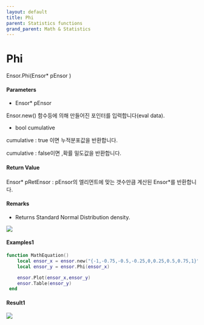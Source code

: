 ```yaml
---
layout: default
title: Phi
parent: Statistics functions
grand_parent: Math & Statistics
---
```


# Phi

Ensor.Phi\(Ensor\* pEnsor \)

#### Parameters

* Ensor\* pEnsor

Ensor.new\(\) 함수등에 의해 만들어진 포인터를 입력합니다\(eval data\).

* bool cumulative 

cumulative  : true 이면 누적분포값을 반환합니다.

cumulative  : false이면 ,확률 밀도값을 반환합니다.

#### Return Value

Ensor\* pRetEnsor : pEnsor의 엘리먼트에 맞는 갯수만큼 계산된 Ensor\*를 반환합니다.

#### Remarks

* Returns Standard Normal Distribution density.

![](/StatisticsAPI/NormalSDistFunc.png)

#### Examples1

```lua
function MathEquation()
 	local ensor_x = ensor.new("{-1,-0.75,-0.5,-0.25,0,0.25,0.5,0.75,1}")
 	local ensor_y = ensor.Phi(ensor_x)

	ensor.Plot(ensor_x,ensor_y)
 	ensor.Table(ensor_y)
 end
```

#### Result1

![](/StatisticsAPI/Phi.png)

